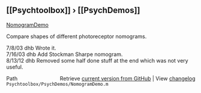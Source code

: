 ## [[Psychtoolbox]] &#8250; [[PsychDemos]]

[NomogramDemo](NomogramDemo)  
  
Compare shapes of different photoreceptor nomograms.  
  
7/8/03  dhb  Wrote it.  
7/16/03 dhb  Add Stockman Sharpe nomogram.  
8/13/12 dhb  Removed some half done stuff at the end which was not very   
             useful.  




<div class="code_header" style="text-align:right;">
  <span style="float:left;">Path&nbsp;&nbsp;</span> <span class="counter">Retrieve <a href=
  "https://raw.github.com/Psychtoolbox-3/Psychtoolbox-3/beta/Psychtoolbox/PsychDemos/NomogramDemo.m">current version from GitHub</a> | View <a href=
  "https://github.com/Psychtoolbox-3/Psychtoolbox-3/commits/beta/Psychtoolbox/PsychDemos/NomogramDemo.m">changelog</a></span>
</div>
<div class="code">
  <code>Psychtoolbox/PsychDemos/NomogramDemo.m</code>
</div>

